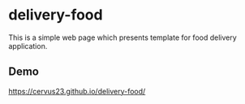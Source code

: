 # delivery-food
This is a simple web page which presents template for food delivery application.

## Demo
https://cervus23.github.io/delivery-food/

